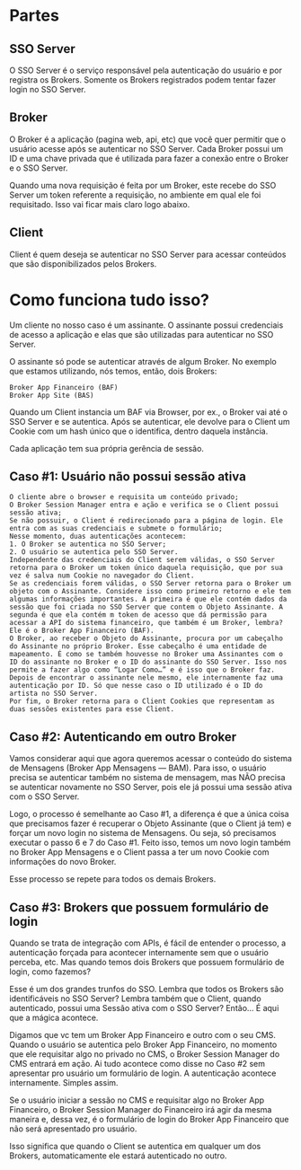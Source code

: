 
# Partes

## SSO Server

O SSO Server é o serviço responsável pela autenticação do usuário e por registra os Brokers. Somente os Brokers registrados podem tentar fazer login no SSO Server.

## Broker

O Broker é a aplicação (pagina web, api, etc) que você quer permitir que o usuário acesse após se autenticar no SSO Server. Cada Broker possui um ID e uma chave privada que é utilizada para fazer a conexão entre o Broker e o SSO Server.

Quando uma nova requisição é feita por um Broker, este recebe do SSO Server um token referente a requisição, no ambiente em qual ele foi requisitado. Isso vai ficar mais claro logo abaixo.

## Client

Client é quem deseja se autenticar no SSO Server para acessar conteúdos que são disponibilizados pelos Brokers.

# Como funciona tudo isso?

Um cliente no nosso caso é um assinante. O assinante possui credenciais de acesso a aplicação e elas que são utilizadas para autenticar no SSO Server.

O assinante só pode se autenticar através de algum Broker. No exemplo que estamos utilizando, nós temos, então, dois Brokers:

    Broker App Financeiro (BAF)
    Broker App Site (BAS)

Quando um Client instancia um BAF via Browser, por ex., o Broker vai até o SSO Server e se autentica. Após se autenticar, ele devolve para o Client um Cookie com um hash único que o identifica, dentro daquela instância.




Cada aplicação tem sua própria gerência de sessão. 



## Caso #1: Usuário não possui sessão ativa

    O cliente abre o browser e requisita um conteúdo privado;
    O Broker Session Manager entra e ação e verifica se o Client possui sessão ativa;
    Se não possuir, o Client é redirecionado para a página de login. Ele entra com as suas credenciais e submete o formulário;
    Nesse momento, duas autenticações acontecem:
    1. O Broker se autentica no SSO Server;
    2. O usuário se autentica pelo SSO Server.
    Independente das credenciais do Client serem válidas, o SSO Server retorna para o Broker um token único daquela requisição, que por sua vez é salva num Cookie no navegador do Client.
    Se as credenciais forem válidas, o SSO Server retorna para o Broker um objeto com o Assinante. Considere isso como primeiro retorno e ele tem algumas informações importantes. A primeira é que ele contém dados da sessão que foi criada no SSO Server que contem o Objeto Assinante. A segunda é que ela contém m token de acesso que dá permissão para acessar a API do sistema financeiro, que também é um Broker, lembra? Ele é o Broker App Financeiro (BAF).
    O Broker, ao receber o Objeto do Assinante, procura por um cabeçalho do Assinante no próprio Broker. Esse cabeçalho é uma entidade de mapeamento. É como se também houvesse no Broker uma Assinantes com o ID do assinante no Broker e o ID do assinante do SSO Server. Isso nos permite a fazer algo como “Logar Como…” e é isso que o Broker faz. Depois de encontrar o assinante nele mesmo, ele internamente faz uma autenticação por ID. Só que nesse caso o ID utilizado é o ID do artista no SSO Server.
    Por fim, o Broker retorna para o Client Cookies que representam as duas sessões existentes para esse Client.

## Caso #2: Autenticando em outro Broker

Vamos considerar aqui que agora queremos acessar o conteúdo do sistema de Mensagens (Broker App Mensagens — BAM). Para isso, o usuário precisa se autenticar também no sistema de mensagem, mas NÃO precisa se autenticar novamente no SSO Server, pois ele já possui uma sessão ativa com o SSO Server.

Logo, o processo é semelhante ao Caso #1, a diferença é que a única coisa que precisamos fazer é recuperar o Objeto Assinante (que o Client já tem) e forçar um novo login no sistema de Mensagens. Ou seja, só precisamos executar o passo 6 e 7 do Caso #1. Feito isso, temos um novo login também no Broker App Mensagens e o Client passa a ter um novo Cookie com informações do novo Broker.

Esse processo se repete para todos os demais Brokers.
## Caso #3: Brokers que possuem formulário de login

Quando se trata de integração com APIs, é fácil de entender o processo, a autenticação forçada para acontecer internamente sem que o usuário perceba, etc. Mas quando temos dois Brokers que possuem formulário de login, como fazemos?

Esse é um dos grandes trunfos do SSO. Lembra que todos os Brokers são identificáveis no SSO Server? Lembra também que o Client, quando autenticado, possui uma Sessão ativa com o SSO Server? Então… É aqui que a mágica acontece.

Digamos que vc tem um Broker App Financeiro e outro com o seu CMS. Quando o usuário se autentica pelo Broker App Financeiro, no momento que ele requisitar algo no privado no CMS, o Broker Session Manager do CMS entrará em ação. Ai tudo acontece como disse no Caso #2 sem apresentar pro usuário um formulário de login. A autenticação acontece internamente. Simples assim.

Se o usuário iniciar a sessão no CMS e requisitar algo no Broker App Financeiro, o Broker Session Manager do Financeiro irá agir da mesma maneira e, dessa vez, é o formulário de login do Broker App Financeiro que não será apresentado pro usuário.

Isso significa que quando o Client se autentica em qualquer um dos Brokers, automaticamente ele estará autenticado no outro.